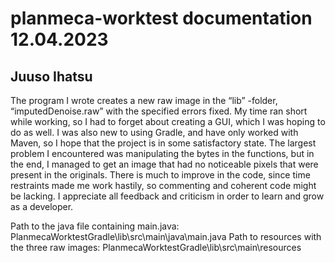 # planmeca-worktest documentation 12.04.2023
## Juuso Ihatsu

The program I wrote creates a new raw image in the “lib” -folder, “imputedDenoise.raw” with the specified errors fixed.
My time ran short while working, so I had to forget about creating a GUI, which I was hoping to do as well. I was also new to using Gradle, and have only worked with Maven, so I hope that the project is in some satisfactory state.
The largest problem I encountered was manipulating the bytes in the functions, but in the end, I managed to get an image that had no noticeable pixels that were present in the originals.
There is much to improve in the code, since time restraints made me work hastily, so commenting and coherent code might be lacking.
I appreciate all feedback and criticism in order to learn and grow as a developer.

Path to the java file containing main.java: PlanmecaWorktestGradle\lib\src\main\java\main.java
Path to resources with the three raw images: PlanmecaWorktestGradle\lib\src\main\resources
